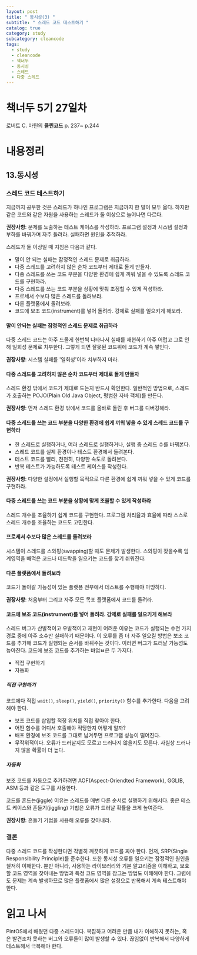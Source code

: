 ```yaml
---
layout: post
title: " 동시성(3) "
subtitle: " 스레드 코드 테스트하기 "
catalog: true
category: study
subcategory: cleancode
tags:
  - study
  - cleancode
  - 책너두
  - 동시성
  - 스레드
  - 다중 스레드
---
```


# 책너두 5기 27일차

로버트 C. 마틴의 **클린코드** p. 237~ p.244

# 내용정리

## 13.동시성

### 스레드 코드 테스트하기

지금까지 공부한 것은 스레드가 하나인 프로그램은 지금까지 한 말이 모두 옳다. 하지만 같은 코드와 같은 자원을 사용하는 스레드가 둘 이상으로 늘어나면 다르다.

**권장사항**: 문제를 노출하는 테스트 케이스를 작성하라. 프로그램 설정과 시스템 설정과 부하를 바꿔가며 자주 돌려라. 실패하면 원인을 추적하라.

스레드가 둘 이상일 때 지침은 다음과 같다.

- 말이 안 되는 실패는 잠정적인 스레드 문제로 취급하라.
- 다중 스레드를 고려하지 않은 순차 코드부터 제대로 돌게 만들자.
- 다중 스레드를 쓰는 코드 부분을 다양한 환경에 쉽게 끼워 넣을 수 있도록 스레드 코드를 구현하라.
- 다중 스레드를 쓰는 코드 부분을 상황에 맞춰 조정할 수 있게 작성하라.
- 프로세서 수보다 많은 스레드를 돌려보라.
- 다른 플랫폼에서 돌려보라.
- 코드에 보조 코드(instrument)를 넣어 돌려라. 강제로 실패를 일으키게 해보라.

#### 말이 안되는 실패는 잠정적인 스레드 문제로 취급하라

다중 스레드 코드는 아주 드물게 한번씩 나타나서 실패를 재현하기 아주 어렵고 그로 인해 일회성 문제로 치부한다. 그렇게 되면 잘못된 코드위에 코드가 계속 쌓인다.

**권장사항**: 시스템 실패를 '일회성'이라 치부하지 마라.

#### 다중 스레드를 고려하지 않은 순차 코드부터 제대로 돌게 만들자

스레드 환경 밖에서 코드가 제대로 도는지 반드시 확인한다. 일반적인 방법으로, 스레드가 호출하는 POJO(Plain Old Java Object, 평범한 자바 객체)를 만든다.

**권장사항**: 먼저 스레드 환경 밖에서 코드를 올바로 돌린 후 버그를 디버깅해라.

#### 다중 스레드를 쓰는 코드 부분을 다양한 환경에 쉽게 끼워 넣을 수 있게 스레드 코드를 구현하라

- 한 스레드로 실행하거나, 여러 스레드로 실행하거나, 실행 중 스레드 수를 바꿔본다.
- 스레드 코드를 실제 환경이나 테스트 환경에서 돌려본다.
- 테스트 코드를 빨리, 천천히, 다양한 속도로 돌려본다.
- 반복 테스트가 가능하도록 테스트 케이스를 작성한다.

**권장사항**: 다양한 설정에서 실행할 목적으로 다른 환경에 쉽게 끼워 넣을 수 있게 코드를 구현하라.

#### 다중 스레드를 쓰는 코드 부분을 상황에 맞게 조율할 수 있게 작성하라

스레드 개수를 조율하기 쉽게 코드를 구현한다. 프로그램 처리율과 효율에 따라 스스로 스레드 개수를 조율하는 코드도 고민한다.

#### 프로세서 수보다 많은 스레드를 돌려보라

시스템이 스레드를 스와핑(swapping)할 때도 문제가 발생한다. 스와핑이 잦을수록 임계영역을 빼먹은 코드나 데드락을 일으키는 코드를 찾기 쉬워진다.

#### 다른 플랫폼에서 돌려보라

코드가 돌아갈 가능성이 있는 플랫폼 전부에서 테스트를 수행해야 마땅하다.

**권장사항**: 처음부터 그리고 자주 모든 목표 플랫폼에서 코드를 돌려라.

#### 코드에 보조 코드(instrument)를 넣어 돌려라. 강제로 실패를 일으키게 해보라

스레드 버그가 산발적이고 우발적이고 재현이 어려운 이유는 코드가 실행되는 수천 가지 경로 중에 아주 소수만 실패하기 때문이다. 이 오류를 좀 더 자주 일으킬 방법은 보조 코드를 추가해 코드가 실행되는 순서를 바꿔주는 것이다. 이러면 버그가 드러날 가능성도 높아진다. 코드에 보조 코드를 추가하는 바업ㅂ은 두 가지다.

- 직접 구현하기
- 자동화

##### 직접 구현하기

코드에다 직접 `wait()`, `sleep()`, `yield()`, `priority()` 함수를 추가한다. 다음을 고려해야 한다.

- 보조 코드를 삽입할 적정 위치를 직접 찾아야 한다.
- 어떤 함수를 어디서 호출해야 적당한지 어떻게 알까?
- 배포 환경에 보조 코드를 그대로 남겨두면 프로그램 성능이 떨어진다.
- 무작위적이다. 오류가 드러날지도 모르고 드러나지 않을지도 모른다. 사실상 드러나지 않을 확률이 더 높다.

##### 자동화

보조 코드를 자동으로 추가하려면 AOF(Aspect-Oriendted Framework), GGLIB, ASM 등과 같은 도구를 사용한다.

코드를 흔드는(jiggle) 이유는 스레드를 매번 다른 순서로 실행하기 위해서다. 좋은 테스트 케이스와 흔들기(jiggling) 기법은 오류가 드러날 확률을 크게 높여준다.

**권장사항**: 흔들기 기법을 사용해 오류를 찾아내라.

### 결론

다중 스레드 코드를 작성한다면 각별히 깨끗하게 코드를 짜야 한다. 먼저, SRP(Single Responsibility Principle)를 준수한다. 또한 동시성 오류를 일으키는 잠정적인 원인을 철저히 이해한다. 뿐만 아니라, 사용하는 라이브러리와 기본 알고리즘을 이해하고, 보호할 코드 영역을 찾아내는 방법과 특정 코드 영역을 잠그는 방법도 이해해야 한다. 그럼에도 문제는 계속 발생하므로 많은 플랫폼에서 많은 설정으로 반복해서 계속 테스트해야 한다.

# 읽고 나서

PintOS에서 배웠던 다중 스레드이다. 복잡하고 어려운 만큼 내가 이해하지 못하는, 혹은 발견조차 못하는 버그와 오류들이 많이 발생할 수 있다. 끊임없이 반복해서 다양하게 테스트해서 극복해야 한다.
